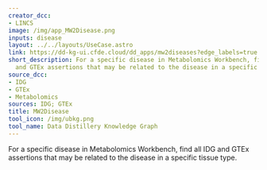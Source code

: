 ```yaml
---
creator_dcc:
- LINCS
image: /img/app_MW2Disease.png
inputs: disease
layout: ../../layouts/UseCase.astro
link: https://dd-kg-ui.cfde.cloud/dd_apps/mw2diseases?edge_labels=true
short_description: For a specific disease in Metabolomics Workbench, find all IDG
  and GTEx assertions that may be related to the disease in a specific tissue type.
source_dcc:
- IDG
- GTEx
- Metabolomics
sources: IDG; GTEx
title: MW2Disease
tool_icon: /img/ubkg.png
tool_name: Data Distillery Knowledge Graph
---
```

For a specific disease in Metabolomics Workbench, find all IDG and GTEx assertions that may be related to the disease in a specific tissue type.